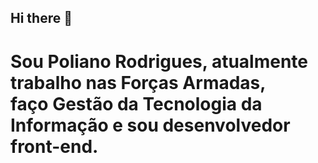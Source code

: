 ## Hi there 👋

<h1> Sou Poliano Rodrigues, atualmente trabalho nas Forças Armadas, <br>
faço Gestão da Tecnologia da Informação e sou desenvolvedor front-end. </h1>

